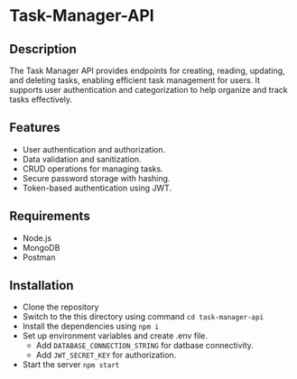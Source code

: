 # Task-Manager-API
## Description
The Task Manager API provides endpoints for creating, reading, updating, and deleting tasks, enabling efficient task management for users. It supports user authentication and categorization to help organize and track tasks effectively.

## Features
- User authentication and authorization.
- Data validation and sanitization.
- CRUD operations for managing tasks.
- Secure password storage with hashing.
- Token-based authentication using JWT.

## Requirements
- Node.js
- MongoDB
- Postman

## Installation
- Clone the repository
- Switch to the this directory using command `cd task-manager-api`
- Install the dependencies using `npm i`
- Set up environment variables and create .env file.
  - Add `DATABASE_CONNECTION_STRING` for datbase connectivity.
  - Add `JWT_SECRET_KEY` for authorization.
- Start the server `npm start`
